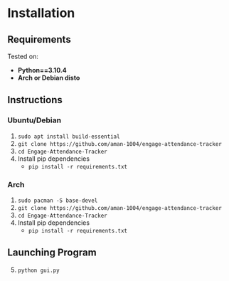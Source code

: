 Installation
============

## Requirements
Tested on:
- **Python==3.10.4** 
- **Arch or Debian disto**


## Instructions

### Ubuntu/Debian
1. `sudo apt install build-essential`
2. `git clone https://github.com/aman-1004/engage-attendance-tracker`
3. `cd Engage-Attendance-Tracker`
4.  Install pip dependencies
    - `pip install -r requirements.txt`

### Arch
1. `sudo pacman -S base-devel`
2. `git clone https://github.com/aman-1004/engage-attendance-tracker`
3. `cd Engage-Attendance-Tracker`
4.  Install pip dependencies
    - `pip install -r requirements.txt`

## Launching Program
5. `python gui.py`
